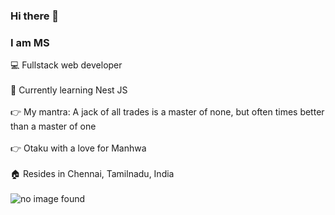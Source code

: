 ### Hi there 👋

<h3>I am MS</h3>

<div>💻 Fullstack web developer</div>
<br>
<div>🌱 Currently learning Nest JS </div>
<br>
<div>👉 My mantra: A jack of all trades is a master of none, but often times better than a master of one</div>
<br>
<div>👉 Otaku with a love for Manhwa</div>
<br>
<div>🏠 Resides in Chennai, Tamilnadu, India</div>
<br>

<img src="https://github-profile-trophy.vercel.app/?username=versatilemage&theme=tokyonight&margin-w=15" alt="no image found">

